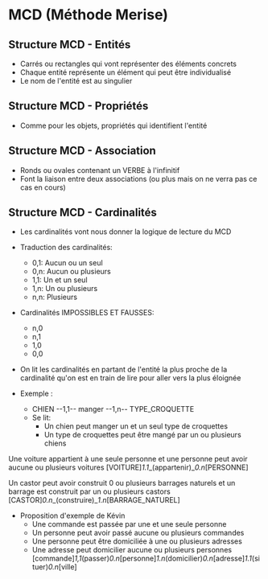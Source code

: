 # MCD (Méthode Merise)

## Structure MCD - Entités

- Carrés ou rectangles qui vont représenter des éléments concrets 
- Chaque entité représente un élément qui peut être individualisé
- Le nom de l'entité est au singulier

## Structure MCD - Propriétés

- Comme pour les objets, propriétés qui identifient l'entité

## Structure MCD - Association

- Ronds ou ovales contenant un VERBE à l'infinitif
- Font la liaison entre deux associations (ou plus mais on ne verra pas ce cas en cours)

## Structure MCD - Cardinalités

- Les cardinalités vont nous donner la logique de lecture du MCD

- Traduction des cardinalités:
  - 0,1: Aucun ou un seul
  - 0,n: Aucun ou plusieurs
  - 1,1: Un et un seul
  - 1,n: Un ou plusieurs
  - n,n: Plusieurs
- Cardinalités IMPOSSIBLES ET FAUSSES:
  - n,0
  - n,1
  - 1,0
  - 0,0

- On lit les cardinalités en partant de l'entité la plus proche de la cardinalité qu'on est en train de lire pour aller vers la plus éloignée
- Exemple :
  - CHIEN --1,1-- manger --1,n-- TYPE_CROQUETTE
  - Se lit:
    - Un chien peut manger un et un seul type de croquettes
    - Un type de croquettes peut être mangé par un ou plusieurs chiens

Une voiture appartient à une seule personne et une personne peut avoir aucune ou plusieurs voitures
[VOITURE]_1.1__(appartenir)__0.n_[PERSONNE]

Un castor peut avoir construit 0 ou plusieurs barrages naturels et un barrage est construit par un ou plusieurs castors
[CASTOR]_0.n__(construire)__1.n_[BARRAGE_NATUREL]

- Proposition d'exemple de Kévin
  - Une commande est passée par une et une seule personne
  - Un personne peut avoir passé aucune ou plusieurs commandes
  - Une personne peut être domiciliée à une ou plusieurs adresses
  - Une adresse peut domicilier aucune ou plusieurs personnes
[commande]_1,1_(passer)_0.n_[personne]_1.n_(domicilier)_0.n_[adresse]_1.1_(situer)_0.n_[ville]